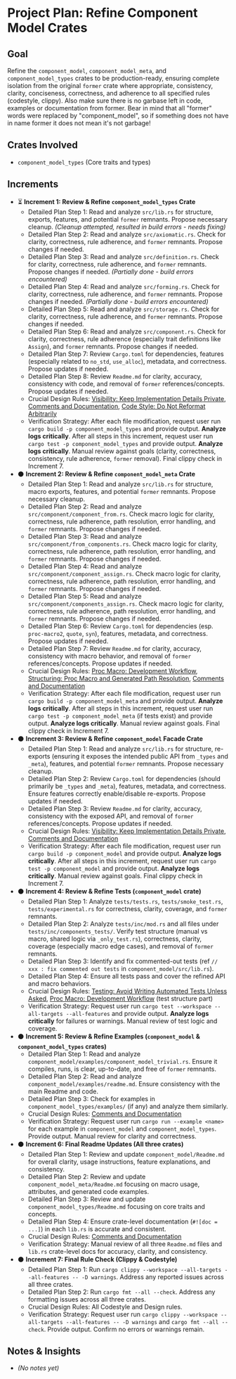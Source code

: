 # Project Plan: Refine Component Model Crates

## Goal

Refine the `component_model`, `component_model_meta`, and `component_model_types` crates to be production-ready, ensuring complete isolation from the original `former` crate where appropriate, consistency, clarity, conciseness, correctness, and adherence to all specified rules (codestyle, clippy). Also make sure there is no garbase left in code, examples or documentation from former. Bear in mind that all "former" words were replaced by "component_model", so if something does not have in name former it does not mean it's not garbage!

## Crates Involved

*   `component_model_types` (Core traits and types)

## Increments

*   ⏳ **Increment 1: Review & Refine `component_model_types` Crate**
    *   Detailed Plan Step 1: Read and analyze `src/lib.rs` for structure, exports, features, and potential `former` remnants. Propose necessary cleanup. *(Cleanup attempted, resulted in build errors - needs fixing)*
    *   Detailed Plan Step 2: Read and analyze `src/axiomatic.rs`. Check for clarity, correctness, rule adherence, and `former` remnants. Propose changes if needed.
    *   Detailed Plan Step 3: Read and analyze `src/definition.rs`. Check for clarity, correctness, rule adherence, and `former` remnants. Propose changes if needed. *(Partially done - build errors encountered)*
    *   Detailed Plan Step 4: Read and analyze `src/forming.rs`. Check for clarity, correctness, rule adherence, and `former` remnants. Propose changes if needed. *(Partially done - build errors encountered)*
    *   Detailed Plan Step 5: Read and analyze `src/storage.rs`. Check for clarity, correctness, rule adherence, and `former` remnants. Propose changes if needed.
    *   Detailed Plan Step 6: Read and analyze `src/component.rs`. Check for clarity, correctness, rule adherence (especially trait definitions like `Assign`), and `former` remnants. Propose changes if needed.
    *   Detailed Plan Step 7: Review `Cargo.toml` for dependencies, features (especially related to `no_std`, `use_alloc`), metadata, and correctness. Propose updates if needed.
    *   Detailed Plan Step 8: Review `Readme.md` for clarity, accuracy, consistency with code, and removal of `former` references/concepts. Propose updates if needed.
    *   Crucial Design Rules: [Visibility: Keep Implementation Details Private](https://github.com/Wandalen/wTools/blob/master/module/core/component_model/../../doc/rust/rules/design.md#visibility-keep-implementation-details-private), [Comments and Documentation](https://github.com/Wandalen/wTools/blob/master/module/core/component_model/../../doc/rust/rules/design.md#comments-and-documentation), [Code Style: Do Not Reformat Arbitrarily](https://github.com/Wandalen/wTools/blob/master/module/core/component_model/../../doc/rust/rules/design.md#code-style-do-not-reformat-arbitrarily)
    *   Verification Strategy: After each file modification, request user run `cargo build -p component_model_types` and provide output. **Analyze logs critically**. After all steps in this increment, request user run `cargo test -p component_model_types` and provide output. **Analyze logs critically**. Manual review against goals (clarity, correctness, consistency, rule adherence, `former` removal). Final clippy check in Increment 7.
*   ⚫ **Increment 2: Review & Refine `component_model_meta` Crate**
    *   Detailed Plan Step 1: Read and analyze `src/lib.rs` for structure, macro exports, features, and potential `former` remnants. Propose necessary cleanup.
    *   Detailed Plan Step 2: Read and analyze `src/component/component_from.rs`. Check macro logic for clarity, correctness, rule adherence, path resolution, error handling, and `former` remnants. Propose changes if needed.
    *   Detailed Plan Step 3: Read and analyze `src/component/from_components.rs`. Check macro logic for clarity, correctness, rule adherence, path resolution, error handling, and `former` remnants. Propose changes if needed.
    *   Detailed Plan Step 4: Read and analyze `src/component/component_assign.rs`. Check macro logic for clarity, correctness, rule adherence, path resolution, error handling, and `former` remnants. Propose changes if needed.
    *   Detailed Plan Step 5: Read and analyze `src/component/components_assign.rs`. Check macro logic for clarity, correctness, rule adherence, path resolution, error handling, and `former` remnants. Propose changes if needed.
    *   Detailed Plan Step 6: Review `Cargo.toml` for dependencies (esp. `proc-macro2`, `quote`, `syn`), features, metadata, and correctness. Propose updates if needed.
    *   Detailed Plan Step 7: Review `Readme.md` for clarity, accuracy, consistency with macro behavior, and removal of `former` references/concepts. Propose updates if needed.
    *   Crucial Design Rules: [Proc Macro: Development Workflow](https://github.com/Wandalen/wTools/blob/master/module/core/component_model/../../doc/rust/rules/design.md#proc-macro-development-workflow), [Structuring: Proc Macro and Generated Path Resolution](https://github.com/Wandalen/wTools/blob/master/module/core/component_model/../../doc/rust/rules/design.md#structuring-proc-macro-and-generated-path-resolution), [Comments and Documentation](https://github.com/Wandalen/wTools/blob/master/module/core/component_model/../../doc/rust/rules/design.md#comments-and-documentation)
    *   Verification Strategy: After each file modification, request user run `cargo build -p component_model_meta` and provide output. **Analyze logs critically**. After all steps in this increment, request user run `cargo test -p component_model_meta` (if tests exist) and provide output. **Analyze logs critically**. Manual review against goals. Final clippy check in Increment 7.
*   ⚫ **Increment 3: Review & Refine `component_model` Facade Crate**
    *   Detailed Plan Step 1: Read and analyze `src/lib.rs` for structure, re-exports (ensuring it exposes the intended public API from `_types` and `_meta`), features, and potential `former` remnants. Propose necessary cleanup.
    *   Detailed Plan Step 2: Review `Cargo.toml` for dependencies (should primarily be `_types` and `_meta`), features, metadata, and correctness. Ensure features correctly enable/disable re-exports. Propose updates if needed.
    *   Detailed Plan Step 3: Review `Readme.md` for clarity, accuracy, consistency with the exposed API, and removal of `former` references/concepts. Propose updates if needed.
    *   Crucial Design Rules: [Visibility: Keep Implementation Details Private](https://github.com/Wandalen/wTools/blob/master/module/core/component_model/../../doc/rust/rules/design.md#visibility-keep-implementation-details-private), [Comments and Documentation](https://github.com/Wandalen/wTools/blob/master/module/core/component_model/../../doc/rust/rules/design.md#comments-and-documentation)
    *   Verification Strategy: After each file modification, request user run `cargo build -p component_model` and provide output. **Analyze logs critically**. After all steps in this increment, request user run `cargo test -p component_model` and provide output. **Analyze logs critically**. Manual review against goals. Final clippy check in Increment 7.
*   ⚫ **Increment 4: Review & Refine Tests (`component_model` crate)**
    *   Detailed Plan Step 1: Analyze `tests/tests.rs`, `tests/smoke_test.rs`, `tests/experimental.rs` for correctness, clarity, coverage, and `former` remnants.
    *   Detailed Plan Step 2: Analyze `tests/inc/mod.rs` and all files under `tests/inc/components_tests/`. Verify test structure (manual vs macro, shared logic via `_only_test.rs`), correctness, clarity, coverage (especially macro edge cases), and removal of `former` remnants.
    *   Detailed Plan Step 3: Identify and fix commented-out tests (ref `// xxx : fix commented out tests` in `component_model/src/lib.rs`).
    *   Detailed Plan Step 4: Ensure all tests pass and cover the refined API and macro behaviors.
    *   Crucial Design Rules: [Testing: Avoid Writing Automated Tests Unless Asked](https://github.com/Wandalen/wTools/blob/master/module/core/component_model/../../doc/rust/rules/design.md#testing-avoid-writing-tests-unless-asked), [Proc Macro: Development Workflow](https://github.com/Wandalen/wTools/blob/master/module/core/component_model/../../doc/rust/rules/design.md#proc-macro-development-workflow) (test structure part)
    *   Verification Strategy: Request user run `cargo test --workspace --all-targets --all-features` and provide output. **Analyze logs critically** for failures or warnings. Manual review of test logic and coverage.
*   ⚫ **Increment 5: Review & Refine Examples (`component_model` & `component_model_types` crates)**
    *   Detailed Plan Step 1: Read and analyze `component_model/examples/component_model_trivial.rs`. Ensure it compiles, runs, is clear, up-to-date, and free of `former` remnants.
    *   Detailed Plan Step 2: Read and analyze `component_model/examples/readme.md`. Ensure consistency with the main Readme and code.
    *   Detailed Plan Step 3: Check for examples in `component_model_types/examples/` (if any) and analyze them similarly.
    *   Crucial Design Rules: [Comments and Documentation](https://github.com/Wandalen/wTools/blob/master/module/core/component_model/../../doc/rust/rules/design.md#comments-and-documentation)
    *   Verification Strategy: Request user run `cargo run --example <name>` for each example in `component_model` and `component_model_types`. Provide output. Manual review for clarity and correctness.
*   ⚫ **Increment 6: Final Readme Updates (All three crates)**
    *   Detailed Plan Step 1: Review and update `component_model/Readme.md` for overall clarity, usage instructions, feature explanations, and consistency.
    *   Detailed Plan Step 2: Review and update `component_model_meta/Readme.md` focusing on macro usage, attributes, and generated code examples.
    *   Detailed Plan Step 3: Review and update `component_model_types/Readme.md` focusing on core traits and concepts.
    *   Detailed Plan Step 4: Ensure crate-level documentation (`#![doc = ...]`) in each `lib.rs` is accurate and consistent.
    *   Crucial Design Rules: [Comments and Documentation](https://github.com/Wandalen/wTools/blob/master/module/core/component_model/../../doc/rust/rules/design.md#comments-and-documentation)
    *   Verification Strategy: Manual review of all three `Readme.md` files and `lib.rs` crate-level docs for accuracy, clarity, and consistency.
*   ⚫ **Increment 7: Final Rule Check (Clippy & Codestyle)**
    *   Detailed Plan Step 1: Run `cargo clippy --workspace --all-targets --all-features -- -D warnings`. Address any reported issues across all three crates.
    *   Detailed Plan Step 2: Run `cargo fmt --all --check`. Address any formatting issues across all three crates.
    *   Crucial Design Rules: All Codestyle and Design rules.
    *   Verification Strategy: Request user run `cargo clippy --workspace --all-targets --all-features -- -D warnings` and `cargo fmt --all --check`. Provide output. Confirm no errors or warnings remain.

## Notes & Insights

*   *(No notes yet)*
